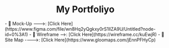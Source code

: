 <h1 align="center">My Portfoliyo</h1>
- 👩 Mock-Up --->: [Click Here](https://www.figma.com/file/wn8Hq2yQgkxy0rS1llZA9U/Untitled?node-id=0%3A1)
- 👩 Wireframe -->: [Click Here](https://wireframe.cc/kuEwjR)
- 👩 Site Map  ---->: [Click Here](https://www.gloomaps.com/jEnnPFHyCp)
